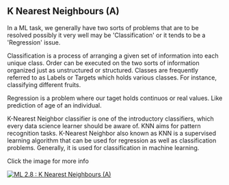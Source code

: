 ## K Nearest Neighbours (A)

In a ML task, we generally have two sorts of problems that are to be resolved possibly it very well may be 'Classification' or it tends to be a 'Regression' issue. 

Classification is a process of arranging a given set of information into each unique class. Order can be executed on the two sorts of information organized just as unstructured or structured. Classes are frequently referred to as Labels or Targets which holds various classes. For instance, classifying different fruits. 

Regression is a problem where our taget holds continuos or real values. Like prediction of age of an individual. 


K-Nearest Neighbor classifier is one of the introductory classifiers, which every data science learner should be aware of.  KNN aims for pattern recognition tasks. 
K-Nearest Neighbor also known as KNN is a supervised learning algorithm that can be used for regression as well as classification problems. Generally, it is used for classification in machine learning. 

Click the image for more info

[![ML 2.8 : K Nearest Neighbours (A)](https://user-images.githubusercontent.com/83051558/135641006-9d2b57ff-f9ba-4b57-8647-434352fc6549.png)](https://drive.google.com/file/d/1vTV1FUkQEr_Z1rECvrfXygagfjChnAkK/view?usp=sharing "SVM")

